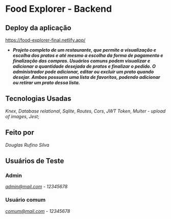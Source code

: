 # Food Explorer - Backend

## Deploy da aplicação 
https://food-explorer-final.netlify.app/


- ***Projeto completo de um restaurante, que permite a visualização e escolha dos pratos e até mesmo a escolha da forma de pagamento e finalização das compras. Usuários comuns podem visualizar e adicionar a quantidade desejada de pratos e finalizar o pedido. O administrador pode adicionar, editar ou excluir um prato quando desejar. Ambos possuem uma lista de favoritos, podendo adicionar ou retirar um prato dessa lista.***

## Tecnologias Usadas

*Knex*, *Database relational*, *Sqlite*, *Routes*, *Cors*, *JWT Token*, *Multer - upload of images*, *Jest*;

## Feito por 
*Douglas Rufino Silva*

## Usuários de Teste

### Admin
*admin@mail.com - 12345678*

### Usuário comum
*comum@mail.com - 12345678*